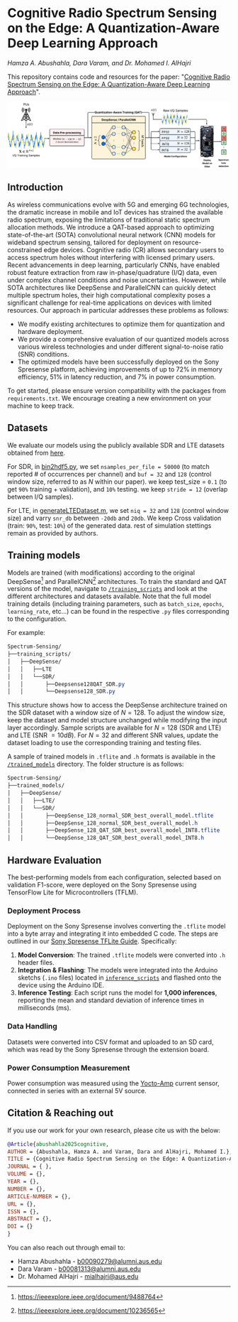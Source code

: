 # Cognitive Radio Spectrum Sensing on the Edge: A Quantization-Aware Deep Learning Approach
_Hamza A. Abushahla, Dara Varam, and Dr. Mohamed I. AlHajri_

This repository contains code and resources for the paper: "[Cognitive Radio Spectrum Sensing on the Edge: A Quantization-Aware Deep Learning Approach](https://ieeexplore.ieee.org/xpl/RecentIssue.jsp?punumber=4234)".

![alt text](https://github.com/7abushahla/Spectrum-Sensing-QAT/blob/main/Spectrum%20Sensing%20System%20Diagram.png "Spectrum Sensing System Diagram")


## Introduction
As wireless communications evolve with 5G and emerging 6G technologies, the dramatic increase in mobile and IoT devices has strained the available radio spectrum, exposing the limitations of traditional static spectrum allocation methods. We introduce a QAT-based approach to optimizing state-of-the-art (SOTA) convolutional neural network (CNN) models for wideband spectrum sensing, tailored for deployment on resource-constrained edge devices. Cognitive radio (CR) allows secondary users to access spectrum holes without interfering with licensed primary users. Recent advancements in deep learning, particularly CNNs, have enabled robust feature extraction from raw in-phase/quadrature (I/Q) data, even under complex channel conditions and noise uncertainties. However, while SOTA architectures like DeepSense and ParallelCNN can quickly detect multiple spectrum holes, their high computational complexity poses a significant challenge for real-time applications on devices with limited resources. Our approach in particular addresses these problems as follows: 
- We modify existing architectures to optimize them for quantization and hardware deployment.
- We provide a comprehensive evaluation of our quantized models across various wireless technologies and under different signal-to-noise ratio (SNR) conditions.
- The optimized models have been successfully deployed on the Sony Spresense platform, achieving improvements of up to 72% in memory efficiency, 51% in latency reduction, and 7% in power consumption.

To get started, please ensure version compatibility with the packages from `requirements.txt`. We encourage creating a new environment on your machine to keep track.

## Datasets

We evaluate our models using the publicly available SDR and LTE datasets obtained from [here](https://github.com/wineslab/deepsense-spectrum-sensing-datasets).

For SDR, in [bin2hdf5.py](https://github.com/wineslab/deepsense-spectrum-sensing-datasets/blob/main/sdr_wifi_code/bin2hdf5.py), we set `nsamples_per_file = 50000` (to match reported # of occurrences per channel) and `buf = 32` and `128` (control window size, referred to as $N$ within our paper). we keep test_size = `0.1` (to get `90%` training + validation), and `10%` testing. we keep `stride = 12` (overlap between I/Q samples).

For LTE, in [generateLTEDataset.m](https://github.com/wineslab/deepsense-spectrum-sensing-datasets/blob/main/sim_lte_code/generateLTEDataset.m), we set `niq = 32` and `128` (control window size) and varry `snr_db` between `-20db` and `20db`. We keep Cross validation (train: `90%`, test: `10%`) of the generated data. rest of simulation stettings remain as provided by authors. 

## Training models
Models are trained (with modifications) according to the original DeepSense[^1] and ParallelCNN[^2] architectures. To train the standard and QAT versions of the model, navigate to [`/training_scripts`](training_scripts) and look at the different architectures and datasets available. Note that the full model training details (including training parameters, such as `batch_size`, `epochs`, `learning_rate`, etc...) can be found in the respective `.py` files corresponding to the configuration. 

For example: 
```css
Spectrum-Sensing/
├──training_scripts/
│   ├──DeepSense/
│   │   ├──LTE
│   │   └──SDR/
│   │       ├──Deepsense128QAT_SDR.py
│   │       └──Deepsense128_SDR.py
```

This structure shows how to access the DeepSense architecture trained on the SDR dataset with a window size of $N=128$. To adjust the window size, keep the dataset and model structure unchanged while modifying the input layer accordingly. Sample scripts are available for $N=128$ (SDR and LTE) and LTE (SNR $=10dB$). For $N=32$ and different SNR values, update the dataset loading to use the corresponding training and testing files.

A sample of trained models in `.tflite` and `.h` formats is available in the [`/trained_models`](trained_models) directory. The folder structure is as follows:


```css
Spectrum-Sensing/
├──trained_models/
│   ├──DeepSense/
│   │   ├──LTE/  
│   │   └──SDR/
│   │       ├──DeepSense_128_normal_SDR_best_overall_model.tflite
│   │       ├──DeepSense_128_normal_SDR_best_overall_model.h
│   │       ├──DeepSense_128_QAT_SDR_best_overall_model_INT8.tflite
│   │       └──DeepSense_128_QAT_SDR_best_overall_model_INT8.h
```

[^1]:https://ieeexplore.ieee.org/document/9488764
[^2]:https://ieeexplore.ieee.org/document/10236565


## Hardware Evaluation
The best-performing models from each configuration, selected based on validation F1-score, were deployed on the Sony Spresense using TensorFlow Lite for Microcontrollers (TFLM).

### Deployment Process  
Deployment on the Sony Spresense involves converting the `.tflite` model into a byte array and integrating it into embedded C code. The steps are outlined in our [Sony Spresense TFLite Guide](https://github.com/7abushahla/Sony-Spresense-TFLite-Guide). Specifically:

1. **Model Conversion**: The trained `.tflite` models were converted into `.h` header files.  
2. **Integration & Flashing**: The models were integrated into the Arduino sketchs (`.ino` files) located in [`inference_scripts`](inference_scripts) and flashed onto the device using the Arduino IDE.  
3. **Inference Testing**: Each script runs the model for **1,000 inferences**, reporting the mean and standard deviation of inference times in milliseconds (ms).

### Data Handling  
Datasets were converted into CSV format and uploaded to an SD card, which was read by the Sony Spresense through the extension board.

### Power Consumption Measurement  
Power consumption was measured using the [Yocto-Amp](https://www.yoctopuce.com/EN/products/usb-electrical-sensors/yocto-amp) current sensor, connected in series with an external 5V source.

## Citation & Reaching out
If you use our work for your own research, please cite us with the below: 

```bibtex
@Article{abushahla2025cognitive,
AUTHOR = {Abushahla, Hamza A. and Varam, Dara and AlHajri, Mohamed I.},
TITLE = {Cognitive Radio Spectrum Sensing on the Edge: A Quantization-Aware Deep Learning Approach},
JOURNAL = { },
VOLUME = {},
YEAR = {},
NUMBER = {},
ARTICLE-NUMBER = {},
URL = {},
ISSN = {},
ABSTRACT = {},
DOI = {}
}
```

You can also reach out through email to: 
- Hamza Abushahla - b00090279@alumni.aus.edu
- Dara Varam - b00081313@alumni.aus.edu
- Dr. Mohamed AlHajri - mialhajri@aus.edu
